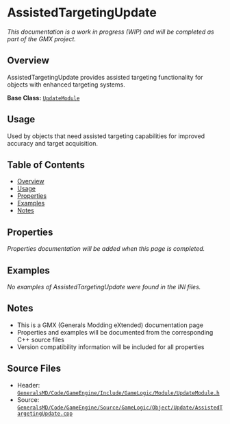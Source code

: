 # AssistedTargetingUpdate

*This documentation is a work in progress (WIP) and will be completed as part of the GMX project.*

## Overview

AssistedTargetingUpdate provides assisted targeting functionality for objects with enhanced targeting systems.

**Base Class:** [`UpdateModule`](../../GeneralsMD/Code/GameEngine/Include/GameLogic/Module/UpdateModule.h)

## Usage

Used by objects that need assisted targeting capabilities for improved accuracy and target acquisition.

## Table of Contents

- [Overview](#overview)
- [Usage](#usage)
- [Properties](#properties)
- [Examples](#examples)
- [Notes](#notes)

## Properties

*Properties documentation will be added when this page is completed.*

## Examples

*No examples of AssistedTargetingUpdate were found in the INI files.*

## Notes

- This is a GMX (Generals Modding eXtended) documentation page
- Properties and examples will be documented from the corresponding C++ source files
- Version compatibility information will be included for all properties

## Source Files

- Header: [`GeneralsMD/Code/GameEngine/Include/GameLogic/Module/UpdateModule.h`](../../GeneralsMD/Code/GameEngine/Include/GameLogic/Module/UpdateModule.h)
- Source: [`GeneralsMD/Code/GameEngine/Source/GameLogic/Object/Update/AssistedTargetingUpdate.cpp`](../../GeneralsMD/Code/GameEngine/Source/GameLogic/Object/Update/AssistedTargetingUpdate.cpp)
